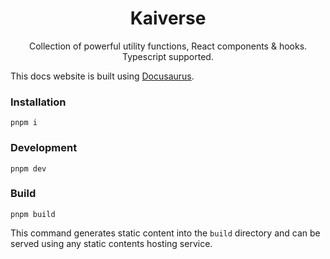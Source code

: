 <div align="center">
<h1>Kaiverse</h1>

<p>Collection of powerful utility functions, React components & hooks. Typescript supported.</p>
</div>

This docs website is built using [Docusaurus](https://docusaurus.io/).

### Installation

```
pnpm i
```

### Development

```
pnpm dev
```

### Build

```
pnpm build
```

This command generates static content into the `build` directory and can be served using any static contents hosting service.
